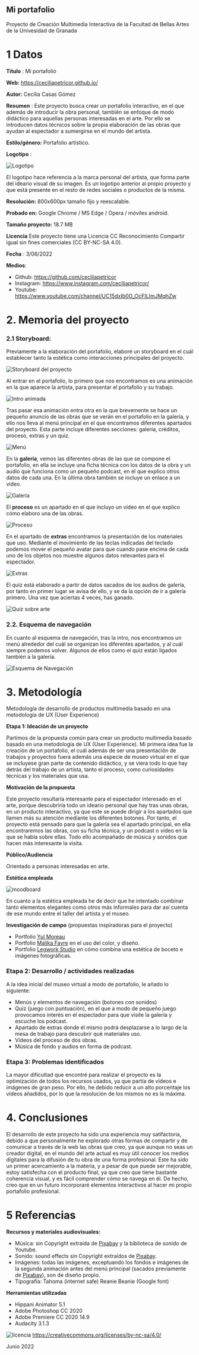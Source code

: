## Mi portafolio

Proyecto de Creación Multimedia Interactiva de la  Facultad de Bellas Artes de la Univesidad de Granada



# 1 Datos 



**Titulo** : Mi portafolio

**Web:**   https://ceciliapetricor.github.io/

**Autor:**  Cecilia Casas Gómez

**Resumen** : Este proyecto busca crear un portafolio interactivo, en el que además de introducir la obra personal, también se enfoque de modo didáctico para aquellas personas interesadas en el arte. Por ello se introducen datos técnicos sobre la propia elaboración de las obras que ayudan al espectador a sumergirse en el mundo del artista.

**Estilo/género:**  Portafolio artístico.

**Logotipo** : 

![Logotipo](https://github.com/ceciliapetricor/ceciliapetricor.github.io/blob/master/documentaci%C3%B3n/logo.png)

El logotipo hace referencia a la marca personal del artista, que forma parte del ideario visual de su imagen. Es un logotipo anterior al propio proyecto y que está presente en el resto de redes sociales o productos de la misma.



**Resolución:** 800x600px tamaño fijo y reescalable.

**Probado en:**   Google Chrome / MS Edge / Opera / móviles android. 

**Tamaño proyecto:** 18.7 MB 

**Licencia** Este proyecto tiene una Licencia CC Reconocimiento Compartir igual sin fines comerciales (CC BY-NC-SA 4.0).

**Fecha** : 3/06/2022

**Medios**:

- Github: https://github.com/ceciliapetricor
- Instagram: https://www.instagram.com/ceciliapetricor/
- Youtube: https://www.youtube.com/channel/UC15dxIb0O_OcFILImJMqhZw


# 2. Memoria del proyecto 

### 2.1 Storyboard: 

Previamente a la elaboración del portafolio, elaboré un storyboard en el cuál establecer tanto la estética como interacciones principales del proyecto. 

![Storyboard del proyecto](https://github.com/ceciliapetricor/ceciliapetricor.github.io/blob/master/documentaci%C3%B3n/storyboard.jpg)

Al entrar en el portafolio, lo primero que nos encontramos es una animación en la que aparece la artista, para presentar el portafolio y su trabajo.

![Intro animada](https://github.com/ceciliapetricor/ceciliapetricor.github.io/blob/master/documentaci%C3%B3n/capanimaci%C3%B3n1.png)

Tras pasar esa animación entra otra en la que brevemente se hace un pequeño anuncio de las obras que se verán en el portafolio en la galería, y ello nos lleva al menú principal en el que encontramos diferentes apartados del proyecto. Esta parte incluye diferentes secciones: galería, créditos, proceso, extras y  un quiz.

![Menú](https://github.com/ceciliapetricor/ceciliapetricor.github.io/blob/master/documentaci%C3%B3n/capanimaci%C3%B3n2.png)

En la **galería**, vemos las diferentes obras de las que se compone el portafolio, en ella se incluye una ficha técnica con los datos de la obra y un audio que funciona como un pequeño podcast, en el que explico otros datos de cada una. En la última obra también se incluye un enlace a un video.

![Galería](https://github.com/ceciliapetricor/ceciliapetricor.github.io/blob/master/documentaci%C3%B3n/capgaler%C3%ADa.png)

El **proceso** es un apartado en el que incluyo un vídeo en el que explico cómo elaboro una de las obras.

![Proceso](https://github.com/ceciliapetricor/ceciliapetricor.github.io/blob/master/documentaci%C3%B3n/capproceso.png)

En el apartado de **extras** encontramos la presentación de los materiales que uso. Mediante el movimiento de las teclas indicadas del teclado podemos mover el pequeño avatar para que cuando pase encima de cada uno de los objetos nos muestre algunos datos relevantes para el espectador.

![Extras](https://github.com/ceciliapetricor/ceciliapetricor.github.io/blob/master/documentaci%C3%B3n/capmateriales.png)

El quiz está elaborado a partir de datos sacados de los audios de galería, por tanto en primer lugar se avisa de ello, y se da la opción de ir a galería primero. Una vez que aciertas 4 veces, has ganado.

![Quiz sobre arte](https://github.com/ceciliapetricor/ceciliapetricor.github.io/blob/master/documentaci%C3%B3n/capquiz.png)


### 2.2. Esquema de navegación 

En cuanto al esquema de navegación, tras la intro, nos encontramos un menú alrededor del cuál se organizan los diferentes apartados, y al cuál siempre podemos volver. Algunos de ellos como el quiz están ligados también a la galería.

![Esquema de Navegación](https://github.com/ceciliapetricor/ceciliapetricor.github.io/blob/master/documentaci%C3%B3n/esquemanavegaci%C3%B3n.jpg)


# 3. Metodología

Metodología de desarrollo de productos multimedia basado en una metodología de UX (User Experience)

**Etapa 1: Ideación de un proyecto**

Partimos de la propuesta común para crear un producto multimedia basado basado en una metodología de UX (User Experience). Mi primera idea fue la creación de un portafolio, el cuál además de ser una presentación de trabajos y proyectos fuera además una especie de museo virtual en el que se incluyese gran parte de contenido didáctico, y se viera todo lo que hay detrás del trabajo de un artista, tanto el proceso, como curiosidades técnicas y los materiales que usa.

**Motivación de la propuesta**

Este proyecto resultaría interesante para el espectador interesado en el arte,  porque descubriría todo un ideario personal que hay tras unas obras, en un producto interactivo, ya que este se puede dirigir a los apartados que llamen más su atención mediante los diferentes botones.
Por tanto, el proyecto está pensado para que la galería sea el apartado principal, en ella encontraremos las obras, con su ficha técnica, y un podcast o vídeo en la que se habla sobre ellas. Todo ello acompañado de música y sonidos que hacen más interesante la visita.

**Público/Audiencia** 

Orientado a personas interesadas en arte.

**Estética empleada**

![moodboard](https://github.com/ceciliapetricor/ceciliapetricor.github.io/blob/master/documentaci%C3%B3n/moodboard.jpg)

En cuanto a la estética empleada he de decir que he intentado combinar tanto elementos elegantes como otros más informales para dar así cuenta de ese mundo entre el taller del artista y el museo.


**Investigación de campo** (propuestas inspiradoras para el proyecto)

- Portfolio [Yul Moreau](http://y78.fr/)
- Portfolio [Malika Favre](https://www.malikafavre.com/) en el uso del color, y diseño.
- Portfolio [Legwork Studio](https://www.legworkstudio.com/) en cómo combina una estética de boceto e imágenes fotográficas.




### Etapa 2: Desarrollo / actividades realizadas


A la idea inicial del museo virtual a modo de portafolio, le añado lo siguiente:

- Menús y elementos de navegación (botones con sonidos)
- Quiz (juego con puntuación), en el que a modo de pequeño juego provocamos interés en el espectador para que visite la galería y escuche los podcast.
- Apartado de extras donde él mismo podrá desplazarse a lo largo de la mesa de trabajo para descubrir qué materiales uso. 
- Vídeos del proceso de dos obras.
- Música de fondo y audios en forma de podcast.


### Etapa 3: Problemas identificados

La mayor dificultad que encontré para realizar el proyecto es la optimización de todos los recursos usados, ya que partía de vídeos e imágenes de gran peso. Por ello, he debido reducir a un alto porcentaje los vídeos añadidos, por lo que la resolución de los mismos no es la máxima. 



# 4. Conclusiones 

El desarrollo de este proyecto ha sido una experiencia muy satifactoria, debido a que personalmente he explorado otras formas de compartir y de comunicar a través de la web las obras que creo, ya que aunque no seas un creador digital, en el mundo del arte actual es muy útil conocer los medios digitales para la difusión de tu obra de una forma profesional. Este ha sido un primer acercamiento a la materia, y a pesar de que puede ser mejorable, estoy satisfecha con el producto final, ya que creo que tiene bastante coherencia visual, y es fácil comprender cómo se navega en él.
De hecho, creo que en un futuro incorporaré elementos interactivos al hacer mi propio portafolio profesional.



# 5 Referencias 

**Recursos y materiales audiovisuales:**

* Música:  sin Copyright extraída de [Pixabay](https://pixabay.com/es/) y la biblioteca de sonido de Youtube.
* Sonido: sound effects sin Copyright extraídos de [Pixabay](https://pixabay.com/es/).
* Imágenes: todas las imágenes, exceptuando los fondos e imágenes de la segunda animación antes del menú principal (sacados previamente de [Pixabay](https://pixabay.com/es/)), son de diseño propio.
* Tipografía: Tahoma (internet safe)
Reanie Beanie (Google font)


**Herramientas utilizadas**

* Hippani Animator 5.1
* Adobe Photoshop CC 2020
* Adobe Premiere CC 2020 14.9
* Audacity 3.1.3



![licencia](https://github.com/ceciliapetricor/ceciliapetricor.github.io/blob/master/documentaci%C3%B3n/Creative%20Commons.png)
https://creativecommons.org/licenses/by-nc-sa/4.0/

Junio 2022
